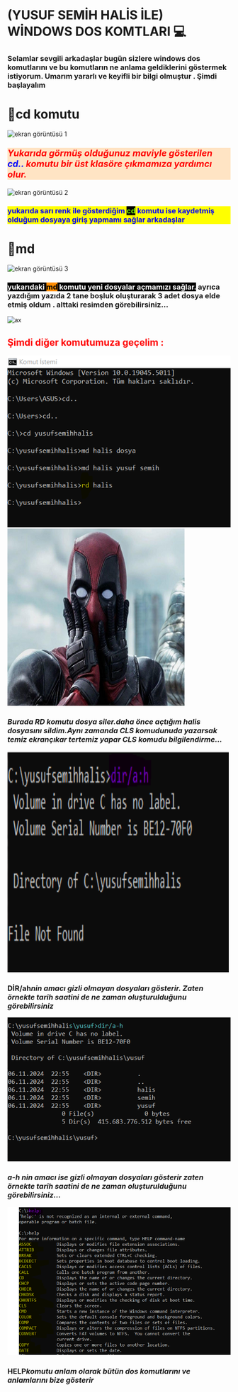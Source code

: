 # (YUSUF SEMİH HALİS İLE) WİNDOWS DOS KOMTLARI 💻
###  Selamlar sevgili arkadaşlar bugün sizlere windows dos komutlarını ve bu komutların ne anlama geldiklerini göstermek istiyorum. Umarım yararlı ve keyifli bir bilgi olmuştur . Şimdi başlayalım


# 📂cd komutu

![ekran görüntüsü 1](https://github.com/user-attachments/assets/db2499e3-e2b2-4604-9717-5453266a3253)
###  <p style=" color: red;font-size: 20px;background-color: bisque;"><i>  Yukarıda görmüş olduğunuz maviyle gösterilen <strong style="color:blue;"> cd..</strong> komutu bir üst klasöre çıkmamıza yardımcı olur.</i></p>


![ekran görüntüsü 2](https://github.com/user-attachments/assets/db85801e-4fba-4725-a370-daa0cedc4aa4)
### <p style="color: blue;background-color: yellow;">yukarıda sarı renk ile gösterdiğim <strong style="color: chartreuse;background-color: black;">cd</strong> komutu ise kaydetmiş olduğum dosyaya giriş yapmamı sağlar arkadaşlar</p>
# 📂md 
 
![ekran görüntüsü 3](https://github.com/user-attachments/assets/673ec230-cd98-4f17-a8f2-4ca9e085ca91)

### <p><strong style="color: white;background-color: black;">yukarıdaki <strong style="color: black;background-color: darkorange;">md</strong> komutu yeni dosyalar açmamızı sağlar.</strong> ayrıca yazdığım yazıda 2 tane boşluk oluşturarak 3 adet dosya elde etmiş oldum . alttaki resimden görebilirsiniz...</p>


![ax](https://github.com/user-attachments/assets/afd6335a-ce76-43a1-be30-ae1e92ce0bb7)

 ## <span style="color: red;">Şimdi diğer komutumuza geçelim :</span>

 <img src="ekran görüntüsü 4.png" alt="ekran görüntüsü"> <img 
src="deadpool.jpg" 
alt="deadpool"
width="400"
height="400">

### <p><i>Burada RD komutu dosya siler.daha önce açtığım halis dosyasını sildim.Aynı zamanda CLS komudunuda yazarsak temiz ekrançıkar tertemiz yapar CLS komudu bilgilendirme...</i></p>

<img src="ekran görüntüsü 5.png" alt="5" width="500"
height="500" >
 
 ### <p><b>DİR/ah</b><i>nin amacı gizli olmayan dosyaları gösterir. Zaten örnekte tarih saatini de ne zaman oluşturulduğunu görebilirsiniz</i></p>
 
 <img 
src="ekran görüntüsü 6.png" alt="6"> 

### <p><i>a-h nin amacı ise gizli olmayan dosyaları gösterir zaten örnekte tarih saatini de ne zaman oluşturulduğunu görebilirsiniz... </i></p>

<img src="ekran görüntüsü 7.png" alt="7">

### <p><b>HELP</b><i>komutu anlam olarak bütün dos komutlarını ve anlamlarını bize gösterir</i></p>

